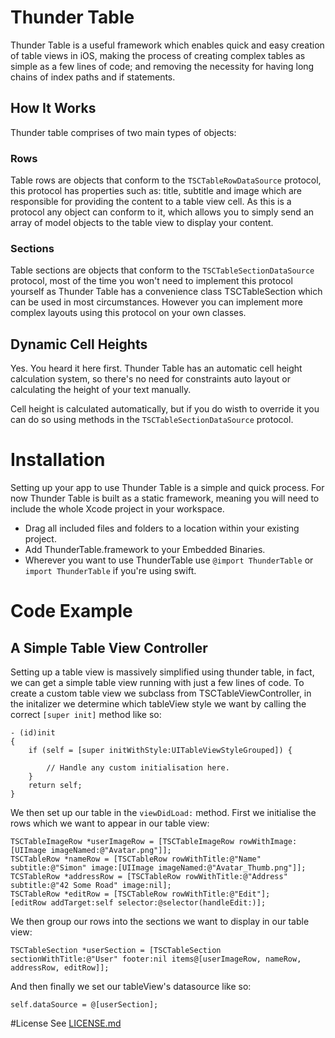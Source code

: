 # Thunder Table

Thunder Table is a useful framework which enables quick and easy creation of table views in iOS, making the process of creating complex tables as simple as a few lines of code; and removing the necessity for having long chains of index paths and if statements.

## How It Works

Thunder table comprises of two main types of objects:

### Rows

Table rows are objects that conform to the `TSCTableRowDataSource` protocol, this protocol has properties such as: title, subtitle and image which are responsible for providing the content to a table view cell. As this is a protocol any object can conform to it, which allows you to simply send an array of model objects to the table view to display your content.

### Sections

Table sections are objects that conform to the `TSCTableSectionDataSource` protocol, most of the time you won't need to implement this protocol yourself as Thunder Table has a convenience class TSCTableSection which can be used in most circumstances. However you can implement more complex layouts using this protocol on your own classes.

## Dynamic Cell Heights

Yes. You heard it here first. Thunder Table has an automatic cell height calculation system, so there's no need for constraints auto layout or calculating the height of your text manually.

Cell height is calculated automatically, but if you do wisth to override it you can do so using methods in the `TSCTableSectionDataSource` protocol.

# Installation

Setting up your app to use Thunder Table is a simple and quick process. For now Thunder Table is built as a static framework, meaning you will need to include the whole Xcode project in your workspace.

+ Drag all included files and folders to a location within your existing project.
+ Add ThunderTable.framework to your Embedded Binaries.
+ Wherever you want to use ThunderTable use `@import ThunderTable` or `import ThunderTable` if you're using swift.

# Code Example
## A Simple Table View Controller

Setting up a table view is massively simplified using thunder table, in fact, we can get a simple table view running with just a few lines of code. To create a custom table view we subclass from TSCTableViewController, in the initalizer we determine which tableView style we want by calling the correct `[super init]` method like so:

    - (id)init
    {
    	if (self = [super initWithStyle:UITableViewStyleGrouped]) {
    		
    		// Handle any custom initialisation here.
    	}
    	return self;
    }

We then set up our table in the `viewDidLoad:` method. First we initialise the rows which we want to appear in our table view:

    TSCTableImageRow *userImageRow = [TSCTableImageRow rowWithImage:[UIImage imageNamed:@"Avatar.png"]];
    TSCTableRow *nameRow = [TSCTableRow rowWithTitle:@"Name" subtitle:@"Simon" image:[UIImage imageNamed:@"Avatar_Thumb.png"]];
    TCSTableRow *addressRow = [TSCTableRow rowWithTitle:@"Address" subtitle:@"42 Some Road" image:nil];
    TSCTableRow *editRow = [TSCTableRow rowWithTitle:@"Edit"];
    [editRow addTarget:self selector:@selector(handleEdit:)];
    
We then group our rows into the sections we want to display in our table view:

    TSCTableSection *userSection = [TSCTableSection sectionWithTitle:@"User" footer:nil items@[userImageRow, nameRow, addressRow, editRow]];
    
And then finally we set our tableView's datasource like so:

    self.dataSource = @[userSection];

	
#License
See [LICENSE.md](LICENSE.md)

